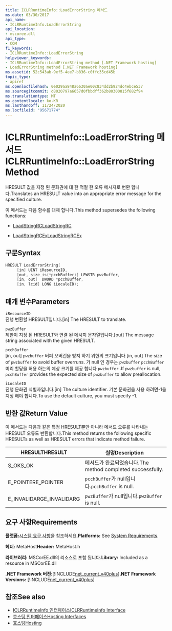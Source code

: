 ```yaml
---
title: ICLRRuntimeInfo::LoadErrorString 메서드
ms.date: 03/30/2017
api_name:
- ICLRRuntimeInfo.LoadErrorString
api_location:
- mscoree.dll
api_type:
- COM
f1_keywords:
- ICLRRuntimeInfo::LoadErrorString
helpviewer_keywords:
- ICLRRuntimeInfo::LoadErrorString method [.NET Framework hosting]
- LoadErrorString method [.NET Framework hosting]
ms.assetid: 52c543ab-9ef5-4ee7-b836-c0ffc35cd45b
topic_type:
- apiref
ms.openlocfilehash: 0e029aa848a6630ae00c834dd2b924dc4ebce537
ms.sourcegitcommit: d8020797a6657d0fbbdff362b80300815f682f94
ms.translationtype: MT
ms.contentlocale: ko-KR
ms.lasthandoff: 11/24/2020
ms.locfileid: "95671774"
---
```

# <a name="iclrruntimeinfoloaderrorstring-method"></a><span data-ttu-id="e4281-102">ICLRRuntimeInfo::LoadErrorString 메서드</span><span class="sxs-lookup"><span data-stu-id="e4281-102">ICLRRuntimeInfo::LoadErrorString Method</span></span>

<span data-ttu-id="e4281-103">HRESULT 값을 지정 된 문화권에 대 한 적절 한 오류 메시지로 변환 합니다.</span><span class="sxs-lookup"><span data-stu-id="e4281-103">Translates an HRESULT value into an appropriate error message for the specified culture.</span></span>  
  
 <span data-ttu-id="e4281-104">이 메서드는 다음 함수를 대체 합니다.</span><span class="sxs-lookup"><span data-stu-id="e4281-104">This method supersedes the following functions:</span></span>  
  
- [<span data-ttu-id="e4281-105">LoadStringRC</span><span class="sxs-lookup"><span data-stu-id="e4281-105">LoadStringRC</span></span>](loadstringrc-function.md)  
  
- [<span data-ttu-id="e4281-106">LoadStringRCEx</span><span class="sxs-lookup"><span data-stu-id="e4281-106">LoadStringRCEx</span></span>](loadstringrcex-function.md)  
  
## <a name="syntax"></a><span data-ttu-id="e4281-107">구문</span><span class="sxs-lookup"><span data-stu-id="e4281-107">Syntax</span></span>  
  
```cpp  
HRESULT LoadErrorString(  
     [in] UINT iResourceID,  
     [out, size_is(*pcchBuffer)] LPWSTR pwzBuffer,  
     [in, out]  DWORD *pcchBuffer,  
     [in, lcid] LONG iLocaleID);  
```  
  
## <a name="parameters"></a><span data-ttu-id="e4281-108">매개 변수</span><span class="sxs-lookup"><span data-stu-id="e4281-108">Parameters</span></span>  

 `iResourceID`  
 <span data-ttu-id="e4281-109">진행 변환할 HRESULT입니다.</span><span class="sxs-lookup"><span data-stu-id="e4281-109">[in] The HRESULT to translate.</span></span>  
  
 `pwzBuffer`  
 <span data-ttu-id="e4281-110">제한이 지정 된 HRESULT와 연결 된 메시지 문자열입니다.</span><span class="sxs-lookup"><span data-stu-id="e4281-110">[out] The message string associated with the given HRESULT.</span></span>  
  
 `pcchBuffer`  
 <span data-ttu-id="e4281-111">[in, out] `pwzbuffer` 버퍼 오버런을 방지 하기 위한의 크기입니다.</span><span class="sxs-lookup"><span data-stu-id="e4281-111">[in, out] The size of `pwzbuffer` to avoid buffer overruns.</span></span> <span data-ttu-id="e4281-112">가 null 인 경우는 `pwzbuffer` `pcchBuffer` 미리 할당을 허용 하는의 예상 크기를 제공 합니다 `pwzbuffer` .</span><span class="sxs-lookup"><span data-stu-id="e4281-112">If `pwzbuffer` is null, `pcchBuffer` provides the expected size of `pwzbuffer` to allow preallocation.</span></span>  
  
 `iLocaleID`  
 <span data-ttu-id="e4281-113">진행 문화권 식별자입니다.</span><span class="sxs-lookup"><span data-stu-id="e4281-113">[in] The culture identifier.</span></span> <span data-ttu-id="e4281-114">기본 문화권을 사용 하려면-1을 지정 해야 합니다.</span><span class="sxs-lookup"><span data-stu-id="e4281-114">To use the default culture, you must specify -1.</span></span>  
  
## <a name="return-value"></a><span data-ttu-id="e4281-115">반환 값</span><span class="sxs-lookup"><span data-stu-id="e4281-115">Return Value</span></span>  

 <span data-ttu-id="e4281-116">이 메서드는 다음과 같은 특정 HRESULT뿐만 아니라 메서드 오류를 나타내는 HRESULT 오류도 반환합니다.</span><span class="sxs-lookup"><span data-stu-id="e4281-116">This method returns the following specific HRESULTs as well as HRESULT errors that indicate method failure.</span></span>  
  
|<span data-ttu-id="e4281-117">HRESULT</span><span class="sxs-lookup"><span data-stu-id="e4281-117">HRESULT</span></span>|<span data-ttu-id="e4281-118">설명</span><span class="sxs-lookup"><span data-stu-id="e4281-118">Description</span></span>|  
|-------------|-----------------|  
|<span data-ttu-id="e4281-119">S_OK</span><span class="sxs-lookup"><span data-stu-id="e4281-119">S_OK</span></span>|<span data-ttu-id="e4281-120">메서드가 완료되었습니다.</span><span class="sxs-lookup"><span data-stu-id="e4281-120">The method completed successfully.</span></span>|  
|<span data-ttu-id="e4281-121">E_POINTER</span><span class="sxs-lookup"><span data-stu-id="e4281-121">E_POINTER</span></span>|<span data-ttu-id="e4281-122">`pcchBuffer`가 null입니다.</span><span class="sxs-lookup"><span data-stu-id="e4281-122">`pcchBuffer` is null.</span></span>|  
|<span data-ttu-id="e4281-123">E_INVALIDARG</span><span class="sxs-lookup"><span data-stu-id="e4281-123">E_INVALIDARG</span></span>|<span data-ttu-id="e4281-124">`pwzBuffer`가 null입니다.</span><span class="sxs-lookup"><span data-stu-id="e4281-124">`pwzBuffer` is null.</span></span>|  
  
## <a name="requirements"></a><span data-ttu-id="e4281-125">요구 사항</span><span class="sxs-lookup"><span data-stu-id="e4281-125">Requirements</span></span>  

 <span data-ttu-id="e4281-126">**플랫폼:**[시스템 요구 사항](../../get-started/system-requirements.md)을 참조하세요.</span><span class="sxs-lookup"><span data-stu-id="e4281-126">**Platforms:** See [System Requirements](../../get-started/system-requirements.md).</span></span>  
  
 <span data-ttu-id="e4281-127">**헤더:** MetaHost</span><span class="sxs-lookup"><span data-stu-id="e4281-127">**Header:** MetaHost.h</span></span>  
  
 <span data-ttu-id="e4281-128">**라이브러리:** MSCorEE.dll의 리소스로 포함 됩니다.</span><span class="sxs-lookup"><span data-stu-id="e4281-128">**Library:** Included as a resource in MSCorEE.dll</span></span>  
  
 <span data-ttu-id="e4281-129">**.NET Framework 버전:**[!INCLUDE[net_current_v40plus](../../../../includes/net-current-v40plus-md.md)]</span><span class="sxs-lookup"><span data-stu-id="e4281-129">**.NET Framework Versions:** [!INCLUDE[net_current_v40plus](../../../../includes/net-current-v40plus-md.md)]</span></span>  
  
## <a name="see-also"></a><span data-ttu-id="e4281-130">참조</span><span class="sxs-lookup"><span data-stu-id="e4281-130">See also</span></span>

- [<span data-ttu-id="e4281-131">ICLRRuntimeInfo 인터페이스</span><span class="sxs-lookup"><span data-stu-id="e4281-131">ICLRRuntimeInfo Interface</span></span>](iclrruntimeinfo-interface.md)
- [<span data-ttu-id="e4281-132">호스팅 인터페이스</span><span class="sxs-lookup"><span data-stu-id="e4281-132">Hosting Interfaces</span></span>](hosting-interfaces.md)
- [<span data-ttu-id="e4281-133">호스팅</span><span class="sxs-lookup"><span data-stu-id="e4281-133">Hosting</span></span>](index.md)

